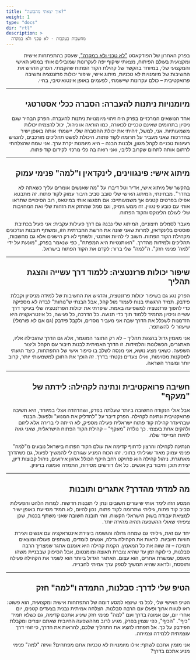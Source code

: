 ```yaml
---
title: "איך יצאתי מהבועה?"
weight: 1
type: "docs"
dir: "rtl"
description: >
  מחשבות בעקבות - לא טכני ולא במקרה
---
```


<div dir="rtl">
בפרק האחרון של הפודקאסט <a href="https://lotechni.dev/episodes/32" target="_blank" rel="noopener noreferrer">"לא טכני ולא במקרה"</a>, שעסק בהתפתחות אישית ומקצועית בעולם הפיתוח, מצאתי שיקוף יפה לעקרונות שמובילים אותי במסע האישי והמקצועי שלי, במיוחד בהקשר של קהילת הקוד הפתוח שהקמתי. הפרק הדגיש את החשיבות של מיומנויות לא טכניות, מיתוג אישי, שיפור יכולות פרזנטציה וחשיבה פרואקטיבית – כולם עקרונות שיישמתי, לפעמים באופן אינטואיטיבי, בחיי.

---

## מיומנויות ניתנות להעברה: הסברה ככלי אסטרטגי

אחד הנושאים המרכזיים בפרק היה זיהוי מיומנויות ניתנות להעברה. הפרק הבהיר שגם ניסיון בתחומים שאינם טכניים לכאורה, כמו הוראה או ניהול, יכול להצמיח יכולות משמעותיות. אני, למשל, זיהיתי את יכולת ההסברה שלי. יישמתי אותה באופן ישיר בהדרכות שאני מעביר על תרומה לקוד פתוח. היכולת לפשט תהליכים מורכבים, להנגיש רעיונות טכניים לקהל מגוון, ולבנות הבנה – היא מיומנות יקרת ערך. אני שמח שהצלחתי לרתום אותה לתחום שקרוב לליבי, ואני רואה בה כלי מרכזי לקידום קוד פתוח.

---

## מיתוג אישי: פינגווינים, לינקדאין ו"למה" פנימי עמוק

בהקשר של מיתוג אישי, אדיר וטל דיברו על "מה שאנשים אומרים עליך כשאתה לא בחדר". מבחינתי, המיתוג האישי שלי סובב סביב חיבור עמוק לקוד פתוח. זה מתבטא אפילו בפרטים קטנים אך משמעותיים: אם תפגשו אותי במיטאפ, רוב הסיכויים שתראו אותי עם כובע פינגווין. זה ממש גימיק, וגם סמל שמחזק את הזהות שלי ואת המחויבות שלי לעולם הלינוקס והקוד הפתוח.

מעבר לסמלים חיצוניים, המיתוג שלי נבנה גם דרך פעילות עקבית: אני פעיל בכתיבת פוסטים בלינקדאין, למרות שאני שונה את הרשת החברתית הזו, ומשתף תובנות ועדכונים מקהילת הקוד הפתוח. חשוב לי להיות אותנטי, ולשתף לא רק הישגים אלא גם מחשבות, תהליכים ולמידות מהדרך. "האותנטיות היא המפתח", כפי שנאמר בפרק, "מונעת על ידי 'למה' פנימי חזק". ה"למה" שלי ברור: לקדם את הקוד הפתוח בישראל.

---

## שיפור יכולות פרזנטציה: ללמוד דרך עשייה והצגת תהליך

הפרק נגע גם בשיפור יכולות פרזנטציה, והדגיש את החשיבות של למידה מניסיון וקבלת פידבק. תמיד הרגשתי בנוח לעמוד מול קהל, אבל הבנתי ש"נוחות" לבדה לא מספיקה כדי להפוך פרזנטציה למשפיעה באמת. שיפרתי את יכולות הפרזנטציה שלי בעיקר דרך עשייה וניסיון מתמיד ללמוד תוך כדי תנועה. כל הדרכה, כל פגישה, כל אינטראקציה היא הזדמנות לשכלל את הדרך שבה אני מעביר מסרים, ולקבל פידבק (גם אם לא פורמלי) שיעזור לי להשתפר.

אני מאמין גדול בהצגת תהליך – לא רק התוצר המוגמר, אלא גם הדרך שהובילה אליו, האתגרים, הכשלונות והלמידות. זו הדרך האמיתית לבנות חיבור עם הקהל וליצור השפעה. כשאני מציג נושא, אני מנסה לשלב בו סיפור אישי של התפתחות, כיצד הגעתי למסקנות מסוימות, ואילו צעדים נקטתי בדרך. זה הופך את התוכן למשמעותי יותר, קרוב יותר ומעורר השראה.

---

## חשיבה פרואקטיבית ונתינה לקהילה: לידתה של "מעקף"

אבל אולי הנקודה החשובה ביותר שעלתה בפרק, ושהדהדה אצלי במיוחד, היא חשיבה פרואקטיבית ונתינה לקהילה. הפרק דיבר על "להדליק את המנוע" ולפעול. הבנתי שבהיעדר קהילת קוד פתוח ישראלית פעילה מספיק, לא הייתה לי ברירה אלא ליזום ולהקים אחת בעצמי. כך נולדה "מעקף" – קהילת הקוד הפתוח הישראלית, שאני גאה להיות המייסד שלה.

הנתינה לקהילה והרצון לדחוף קדימה את עולם הקוד הפתוח בישראל נובעים מ"למה" פנימי עמוק מאוד שגיליתי בתוכי. זהו הכוח המניע שגורם לי להמשיך לפעול, גם כשהדרך מאתגרת. ניהול קהילה הוא פרויקט רחב היקף הכולל ארגון אירועים, ניהול קבוצות דיון, יצירת תוכן וחיבור בין אנשים. כל אלו דורשים מסירות, התמדה ואמונה ברעיון.

---

## מה למדתי מהדרך? אתגרים ותובנות

המסע הזה לימד אותי שיעורים חשובים ונתן לי תובנות חדשות. למרות הלהט והפעילות סביב קוד פתוח, גיליתי שתרומה לקוד פתוח, נכון להיום, לא תמיד מסייעת באופן ישיר למציאת עבודה בשוק הישראלי הקשוח. זוהי תובנה חשובה שאני משתף בכנות, שכן ציפיתי שאולי ההשפעה תהיה מהירה יותר.

יחד עם זאת, גיליתי גם שמחה גדולה והגשמה ביצירת אינטראקציה עם אנשים ויצירת חוויות חיוביות. לראות את הקהילה גדלה, אנשים לומדים, משתפים פעולה ומוצאים תמיכה – זה שווה את כל המאמץ. הקמת קהילה היא אומנם אתגר שמצריך הרבה סבלנות, כי לוקח זמן עד שהיא צוברת תאוצה ומומנטום, אבל הסיפוק שבבניית משהו מאפס, שמשרת אחרים, הוא עצום. האתגר הגדול ביותר הוא לשמר את הקהילה פעילה ותוססת, ולדאוג שהיא תמשיך לספק ערך אמיתי לחבריה.

---

## הטיפ שלי לדרך: סבלנות, התמדה ו"למה" חזק

הטיפ האישי שלי, לכל מי שיוצא למסע דומה של התפתחות אישית ומקצועית, הוא פשוט: ראו לטווח ארוך ופעלו עם הרבה סבלנות. הצלחה אמיתית נבנית בצעדים קטנים, יום אחרי יום, עם אמונה בדרך ועם "למה" פנימי חזק שיניע אתכם קדימה, גם כשלא תמיד "כיף". "הכיף", כפי שצוין בפרק, מגיע לרוב מההשפעה החיובית שאתם יוצרים ומקבלת הפידבק על כך. אל תפחדו להציג את התהליך שלכם, להראות את הדרך, כי זוהי דרך עוצמתית ללמידה וצמיחה.

אני מזמין אתכם לשתף: אילו מיומנויות לא טכניות אתם מפתחים? ואיזה "למה" פנימי מניע אתכם בדרך?


</div>